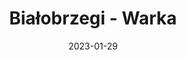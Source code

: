 ---
title: Białobrzegi - Warka
category: "Trasy jednodniowe"
rafting_time: 8 - 9
route_length: 28,7
price: 75
price_descrition: minimum dwa kajaki
date: 2023-01-29
---